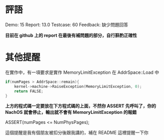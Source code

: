 # 評語
Demo: 15
Report: 13.0
Testcase: 60
Feedback: 缺少問題回答

**目前在 github 上的 report 在最後有補問題的部分，自行斟酌正確性**
# 其他提醒
在實作中，有一項要求是實作 MemoryLimitException 在 AddrSpace::Load 中

```cpp
if(numPages > AddrSpace::remain){
    kernel->machine->RaiseException(MemoryLimitException, 0);
    return FALSE;
}
```

**上方的程式碼一定要放在下方程式碼的上面，不然你 ASSERT 先呼叫了，你的 NachOS 就會停止，輸出就不會有 MemoryLimitException 的報錯**

ASSERT(numPages <= NumPhysPages);

這個提醒是我有個朋友被扣分後跟我講的，補在 README 這裡提醒一下你

